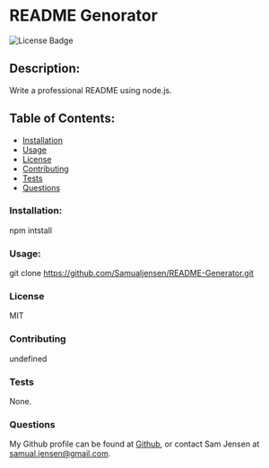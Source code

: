 # README Genorator
![License Badge](https://shields.io/badge/license-MIT-green)
## Description:
Write a professional README using node.js.
## Table of Contents:
* [Installation](#installation)
* [Usage](#usage)
* [License](#license)
* [Contributing](#contributing)
* [Tests](#tests)
* [Questions](#questions)
### Installation:
npm intstall
### Usage:
git clone https://github.com/Samualjensen/README-Generator.git
### License
MIT
### Contributing
undefined
### Tests
None.
### Questions
My Github profile can be found at [Github](https://github.com/Samualjensen), or contact Sam Jensen at samual.jensen@gmail.com.
